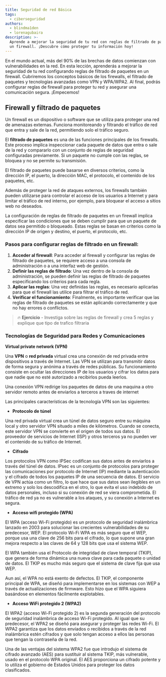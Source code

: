 ```yaml
---
title: Seguridad de red Básica
tags:
  - ciberseguridad
authors:
  - blindma1den
  - lorenagubaira
description: >-
  Aprende a mejorar la seguridad de tu red con reglas de filtrado de paquetes en
  un firewall. ¡Descubre cómo proteger tu información hoy!
---
```

En el mundo actual, más del 90% de las brechas de datos comienzan con vulnerabilidades en la red. En esta lección, aprenderás a mejorar la seguridad de tu red configurando reglas de filtrado de paquetes en un firewall. Cubriremos los conceptos básicos de los firewalls, el filtrado de paquetes y tecnologías avanzadas como VPN y WPA/WPA2. Al final, podrás configurar reglas de firewall para proteger tu red y asegurar una comunicación segura. ¡Empecemos!

## Firewall y filtrado de paquetes

Un firewall es un dispositivo o software que se utiliza para proteger una red de amenazas externas. Funciona monitoreando y filtrando el tráfico de red que entra y sale de la red, permitiendo solo el tráfico seguro.

El **filtrado de paquetes** es una de las funciones principales de los firewalls. Este proceso implica inspeccionar cada paquete de datos que entra o sale de la red y compararlo con un conjunto de reglas de seguridad configuradas previamente. Si un paquete no cumple con las reglas, se bloquea y no se permite su transmisión.

El filtrado de paquetes puede basarse en diversos criterios, como la dirección IP, el puerto, la dirección MAC, el protocolo, el contenido de los paquetes, etc.

Además de proteger la red de ataques externos, los firewalls también pueden utilizarse para controlar el acceso de los usuarios a Internet y para limitar el tráfico de red interno, por ejemplo, para bloquear el acceso a sitios web no deseados.

La configuración de reglas de filtrado de paquetes en un firewall implica especificar las condiciones que se deben cumplir para que un paquete de datos sea permitido o bloqueado. Estas reglas se basan en criterios como la dirección IP de origen y destino, el puerto, el protocolo, etc.

### Pasos para configurar reglas de filtrado en un firewall:

1. **Acceder al firewall**: Para acceder al firewall y configurar las reglas de filtrado de paquetes, se requiere acceso a una consola de administración o a una interfaz web de gestión.
2. **Definir las reglas de filtrado**: Una vez dentro de la consola de administración, se pueden definir las reglas de filtrado de paquetes especificando los criterios para cada regla.
3. **Aplicar las reglas**: Una vez definidas las reglas, es necesario aplicarlas para que el firewall las utilice para filtrar el tráfico de red.
4. **Verificar el funcionamiento**: Finalmente, es importante verificar que las reglas de filtrado de paquetes se están aplicando correctamente y que no hay errores o conflictos.

>🔥 **Ejercicio** - Investiga sobre las reglas de firewall y crea 5 reglas y explique que tipo de trafico filtraria


### Tecnologías de Seguridad para Redes y Comunicaciones

**Virtual private network (VPN)**

Una **VPN** o **red privada** virtual crea una conexión de red privada entre dispositivos a través de Internet. Las VPN se utilizan para transmitir datos de forma segura y anónima a través de redes públicas. Su funcionamiento consiste en ocultar las direcciones IP de los usuarios y cifrar los datos para que nadie que no esté autorizado a recibirlos pueda leerlos.

Una conexión VPN redirige los paquetes de datos de una maquina a otro servidor remoto antes de enviarlos a terceros a traves de internet

Las principales características de la tecnología VPN son las siguientes:

- **Protocolo de túnel**

Una red privada virtual crea un túnel de datos seguro entre su máquina local y otro servidor VPN situado a miles de kilómetros. Cuando se conecta, este servidor VPN se convierte en el origen de todos sus datos. El proveedor de servicios de Internet (ISP) y otros terceros ya no pueden ver el contenido de su tráfico de Internet.

- **Cifrado**

Los protocolos VPN como IPSec codifican sus datos antes de enviarlos a través del túnel de datos. IPsec es un conjunto de protocolos para proteger las comunicaciones por protocolo de Internet (IP) mediante la autenticación y el cifrado de todos los paquetes IP de una secuencia de datos. El servicio de VPN actúa como un filtro, lo que hace que sus datos sean ilegibles en un extremo y solo los descodifica en el otro, lo que evita el uso indebido de datos personales, incluso si su conexión de red se viera comprometida. El tráfico de red ya no es vulnerable a los ataques, y su conexión a Internet es segura.

- **Acceso wifi protegido (WPA)**

El WPA (acceso Wi-Fi protegido) es un protocolo de seguridad inalámbrica lanzado en 2003 para solucionar las crecientes vulnerabilidades de su predecesor, WEP. El protocolo Wi-Fi WPA es más seguro que el WEP, porque usa una clave de 256 bits para el cifrado, lo que supone una gran mejora respecto a las claves de 64 y 128 bits que usa el sistema WEP.

El WPA también usa el Protocolo de integridad de clave temporal (TKIP), que genera de forma dinámica una nueva clave para cada paquete o unidad de datos. El TKIP es mucho más seguro que el sistema de clave fija que usa WEP.

Aun así, el WPA no está exento de defectos. El TKIP, el componente principal de WPA, se diseñó para implementarse en los sistemas con WEP a través de actualizaciones de firmware. Esto hizo que el WPA siguiera basándose en elementos fácilmente explotables.

- **Acceso WiFi protegido 2 (WPA2)**

El WPA2 (acceso Wi-Fi protegido 2) es la segunda generación del protocolo de seguridad inalámbrica de acceso Wi-Fi protegido. Al igual que su predecesor, el WPA2 se diseñó para asegurar y proteger las redes Wi-Fi. El WPA2 garantiza que los datos enviados o recibidos a través de la red inalámbrica estén cifrados y que solo tengan acceso a ellos las personas que tengan la contraseña de la red.

Una de las ventajas del sistema WPA2 fue que introdujo el sistema de cifrado avanzado (AES) para sustituir al sistema TKIP, más vulnerable, usado en el protocolo WPA original. El AES proporciona un cifrado potente y lo utiliza el gobierno de Estados Unidos para proteger los datos clasificados.
